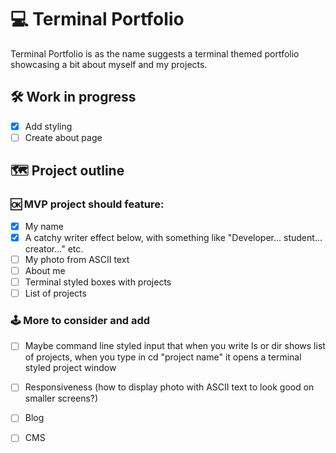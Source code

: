 # 💻 Terminal Portfolio

Terminal Portfolio is as the name suggests a terminal themed portfolio showcasing a bit about myself and my projects.

## 🛠️ Work in progress

- [x] Add styling
- [ ] Create  about page

## 🗺️ Project outline

### 🆗 MVP project should feature:
- [x] My name
- [x] A catchy writer effect below, with something like "Developer... student... creator..." etc. 
- [ ] My photo from ASCII text
- [ ] About me
- [ ] Terminal styled boxes with projects
- [ ] List of projects

### 🕹️ More to consider and add
- [ ] Maybe command line styled input that when you write ls or dir shows list of projects, when you type in cd "project name" it opens a terminal styled project window
- [ ] Responsiveness (how to display photo with ASCII text to look good on smaller screens?)
- [ ] Blog
- [ ] CMS




<!--stackedit_data:
eyJoaXN0b3J5IjpbNzYzMjY0ODczXX0=
-->